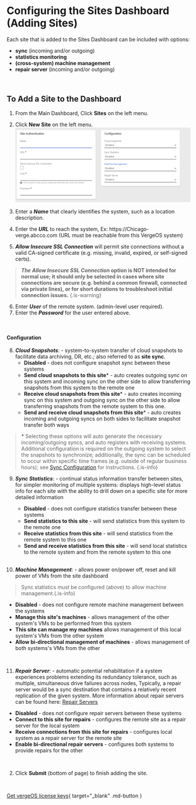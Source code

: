 

# Configuring the Sites Dashboard (Adding Sites)

Each site that is added to the Sites Dashboard can be included with options:
- **sync** (incoming and/or outgoing)
- **statistics monitoring**
- **(cross-system) machine management**
- **repair server** (incoming and/or outgoing)

<br>

## To Add a Site to the Dashboard

1.  From the Main Dashboard, Click **Sites** on the left menu.
2.  Click **New Site** on the left menu.
![newsiteform.png](/docs/public/userguide-sshots/newsiteform.png)

3.  Enter a ***Name*** that clearly identifies the system, such as a location description.
4.  Enter the ***URL*** to reach the system, Ex: https:/[]()/Chicago-verge.abcco.com  (URL must be reachable from this VergeOS system)
5.  ***Allow Insecure SSL Connection*** will permit site connections without a valid CA-signed certificate (e.g. missing, invalid, expired, or self-signed certs). 

> ***The Allow Insecure SSL Connection* option is NOT intended for normal use; it should only be selected in cases where site connections are secure (e.g. behind a common firewall, connected via private lines), or for short durations to troubleshoot initial connection issues.** {.is-warning}

6.  Enter ***User*** of the remote system. (admin-level user required).
7.  Enter the ***Password*** for the user entered above.
<br>


<a name="config"></a>
#### Configuration
8.  ***Cloud Snapshots***: - system-to-system transfer of cloud snapshots to facilitate data archiving, DR, etc.; also referred to as **site sync**.
    -   **Disabled** - does not configure snapshot sync between these systems
    -   **Send cloud snapshots to this site**\* - auto creates outgoing sync on this system and incoming sync on the other side to allow transferring snapshots from this system to the remote one
    -   **Receive cloud snapshots from this site**\* - auto creates incoming sync on this system and outgoing sync on the other side to allow transferring snapshots from the remote system to this one.
    -   **Send and receive cloud snapshots from this site**\* - auto creates incoming and outgoing syncs on both sides to facilitate snapshot transfer both ways

> **\*** Selecting these options will auto generate the necessary incoming/outgoing syncs, and auto registers with receiving systems. Additional configuration is required on the outgoing system to select the snapshots to synchronize; additionally, the sync can be scheduled to occur within specific time frames (e.g. outside of regular business hours); see [Sync Configuration](/docs/product-guide/sync-configuration) for instructions. {.is-info}    
    
9.  ***Sync Statistics***:  - continual status information transfer between sites, for simpler monitoring of multiple  systems: displays high-level status info for each site with the ability to drill down on a specific site for more detailed information
    -   **Disabled** - does not configure statistics transfer between these systems
    -   **Send statistics to this site** - will send statistics from this system to the remote one
    -   **Receive statistics from this site** - will send statistics from the remote system to this one
    -   **Send and receive statistics from this site** - will send local statistics to the remote system and from the remote system to this one
    
    <br>
    
10.  ***Machine Management***: - allows power on/power off, reset and kill power of VMs from the site dashboard

> Sync statistics must be configured (above) to allow machine management.{.is-info}

-   **Disabled** - does not configure remote machine management between the systems
-   **Manage this site's machines** - allows management of the other system's VMs to be performed from this system
-   **This site can manage my machines** allows management of this local system's VMs from the other system
-   **Allow bi-directional management of machines** - allows management of both systems's VMs from the other

<br>



11.  ***Repair Server***:  - automatic potential rehabilitation if a system experiences problems extending its redundancy tolerance, such as multiple, simultaneous drive failures across nodes, Typically, a repair server would be a sync destination that contains a relatively recent replication of the given system. More information about repair servers can be found here: [Repair Servers](/docs/product-guide/repairserver)


   -   **Disabled** - does not configure repair servers between these systems
   -   **Connect to this site for repairs** - configures the remote site as a repair server for the local system
   -   **Receive connections from this site for repairs** - configures local system as a repair server for the remote site
   -   **Enable bi-directional repair servers** - configures both systems to provide repairs for the other
   
<br>

2.  Click **Submit** (bottom of page) to finish adding the site.

<br>

[Get vergeOS license keys](https://www.verge.io/test-drive){ target="_blank" .md-button }